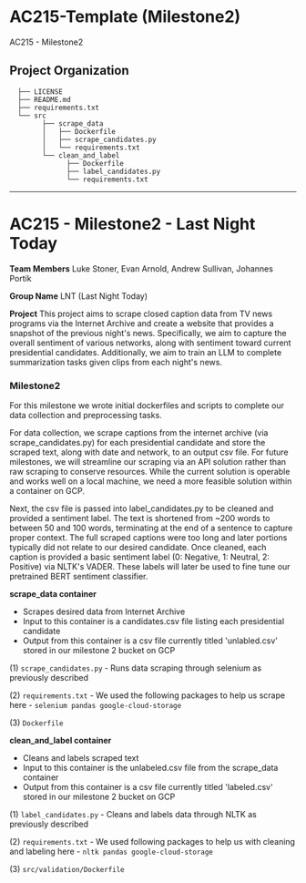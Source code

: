 AC215-Template (Milestone2)
==============================

AC215 - Milestone2

Project Organization
------------
      ├── LICENSE
      ├── README.md
      ├── requirements.txt
      └── src
            ├── scrape_data
            │   ├── Dockerfile
            │   ├── scrape_candidates.py
            │   └── requirements.txt
            └── clean_and_label
                  ├── Dockerfile
                  ├── label_candidates.py
                  └── requirements.txt


--------
# AC215 - Milestone2 - Last Night Today

**Team Members**
Luke Stoner, Evan Arnold, Andrew Sullivan, Johannes Portik

**Group Name**
LNT (Last Night Today)

**Project**
This project aims to scrape closed caption data from TV news programs via the Internet Archive and create a website that provides a snapshot of the previous night's news. Specifically, we aim to capture the overall sentiment of various networks, along with sentiment toward current presidential candidates. Additionally, we aim to train an LLM to complete summarization tasks given clips from each night's news.

### Milestone2 ###

For this milestone we wrote initial dockerfiles and scripts to complete our data collection and preprocessing tasks. 

For data collection, we scrape captions from the internet archive (via scrape_candidates.py) for each presidential candidate and store the scraped text, along with date and network, to an output csv file. For future milestones, we will streamline our scraping via an API solution rather than raw scraping to conserve resources. While the current solution is operable and works well on a local machine, we need a more feasible solution within a container on GCP.

Next, the csv file is passed into label_candidates.py to be cleaned and provided a sentiment label. The text is shortened from ~200 words to between 50 and 100 words, terminating at the end of a sentence to capture proper context. The full scraped captions were too long and later portions typically did not relate to our desired candidate. Once cleaned, each caption is provided a basic sentiment label (0: Negative, 1: Neutral, 2: Positive) via NLTK's VADER. These labels will later be used to fine tune our pretrained BERT sentiment classifier.

**scrape_data container**
- Scrapes desired data from Internet Archive
- Input to this container is a candidates.csv file listing each presidential candidate
- Output from this container is a csv file currently titled 'unlabled.csv' stored in our milestone 2 bucket on GCP

(1) `scrape_candidates.py` - Runs data scraping through selenium as previously described

(2) `requirements.txt` - We used the following packages to help us scrape here - `selenium pandas google-cloud-storage` 

(3) `Dockerfile` 


**clean_and_label container**
- Cleans and labels scraped text
- Input to this container is the unlabeled.csv file from the scrape_data container
- Output from this container is a csv file currently titled 'labeled.csv' stored in our milestone 2 bucket on GCP
  
(1) `label_candidates.py` - Cleans and labels data through NLTK as previously described

(2) `requirements.txt` - We used following packages to help us with cleaning and labeling here - `nltk pandas google-cloud-storage` 

(3) `src/validation/Dockerfile`


